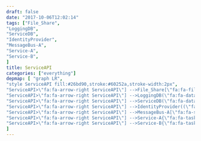 ```yaml
---
draft: false
date: "2017-10-06T12:02:14"
tags: ["File_Share",
"LoggingDB",
"ServiceDB",
"IdentityProvider",
"MessageBus-A",
"Service-A",
"Service-B",
]
title: ServiceAPI
categories: ["everything"]
depmap: [ "graph LR",
"style ServiceAPI fill:#26bd90,stroke:#60252a,stroke-width:2px",
"ServiceAPI>\"fa:fa-arrow-right ServiceAPI\"] -->File_Share[\"fa:fa-files-o File_Share\"]",
"ServiceAPI>\"fa:fa-arrow-right ServiceAPI\"] -->LoggingDB(\"fa:fa-database LoggingDB\")",
"ServiceAPI>\"fa:fa-arrow-right ServiceAPI\"] -->ServiceDB(\"fa:fa-database ServiceDB\")",
"ServiceAPI>\"fa:fa-arrow-right ServiceAPI\"] -->IdentityProvider((\"fa:fa-globe IdentityProvider\"))",
"ServiceAPI>\"fa:fa-arrow-right ServiceAPI\"] -->MessageBus-A[\"fa:fa-sitemap MessageBus-A\"]",
"ServiceAPI>\"fa:fa-arrow-right ServiceAPI\"] -->Service-A{\"fa:fa-tasks Service-A\"}",
"ServiceAPI>\"fa:fa-arrow-right ServiceAPI\"] -->Service-B{\"fa:fa-tasks Service-B\"}",
]
---
```

